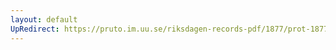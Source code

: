 ```yaml
---
layout: default
UpRedirect: https://pruto.im.uu.se/riksdagen-records-pdf/1877/prot-1877--ak--014/prot-1877--ak--014_002.pdf
---
```

